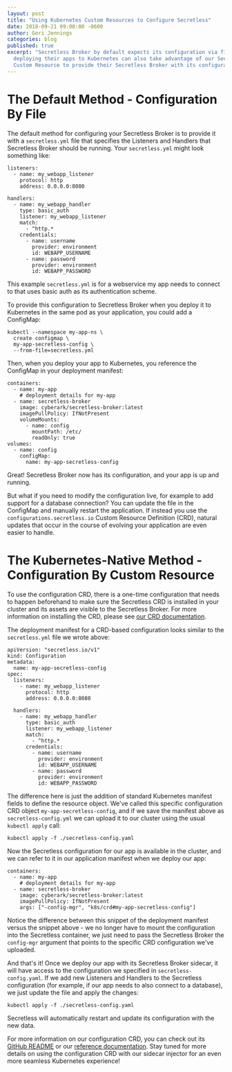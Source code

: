 ```yaml
---
layout: post
title: "Using Kubernetes Custom Resources to Configure Secretless"
date: 2018-09-21 09:00:00 -0600
author: Geri Jennings
categories: blog
published: true
excerpt: "Secretless Broker by default expects its configuration via file, but users
  deploying their apps to Kubernetes can also take advantage of our Secretless config
  Custom Resource to provide their Secretless Broker with its configuration"
---
```


# The Default Method - Configuration By File

The default method for configuring your Secretless Broker is to provide it with
a `secretless.yml` file that specifies the Listeners and Handlers that Secretless
Broker should be running. Your `secretless.yml` might look something like:

```
listeners:
  - name: my_webapp_listener
    protocol: http
    address: 0.0.0.0:8080

handlers:
  - name: my_webapp_handler
    type: basic_auth
    listener: my_webapp_listener
    match:
      - ^http.*
    credentials:
      - name: username
        provider: environment
        id: WEBAPP_USERNAME
      - name: password
        provider: environment
        id: WEBAPP_PASSWORD
```
This example `secretless.yml` is for a webservice my app needs to connect to that
uses basic auth as its authentication scheme.

To provide this configuration to Secretless Broker when you deploy it to Kubernetes
in the same pod as your application, you could add a ConfigMap:

```
kubectl --namespace my-app-ns \
  create configmap \
  my-app-secretless-config \
  --from-file=secretless.yml
```

Then, when you deploy your app to Kubernetes, you reference the ConfigMap in your
deployment manifest:

```
containers:
  - name: my-app
    # deployment details for my-app
  - name: secretless-broker
    image: cyberark/secretless-broker:latest
    imagePullPolicy: IfNotPresent
    volumeMounts:
      - name: config
        mountPath: /etc/
        readOnly: true
volumes:
  - name: config
    configMap:
      name: my-app-secretless-config
```

Great! Secretless Broker now has its configuration, and your app is up and running.

But what if you need to modify the configuration live, for example to add support for
a database connection? You can update the file in the ConfigMap and manually restart
the application. If instead you use the `configurations.secretless.io` Custom Resource
Definition (CRD), natural updates that occur in the course of evolving your application
are even easier to handle.

# The Kubernetes-Native Method - Configuration By Custom Resource

To use the configuration CRD, there is a one-time configuration that needs to
happen beforehand to make sure the Secretless CRD is installed in your cluster
and its assets are visible to the Secretless Broker. For more information on installing
the CRD, please see [our CRD documentation](https://github.com/cyberark/secretless-broker/blob/master/resource-definitions/README.md).

The deployment manifest for a CRD-based configuration looks similar to the `secretless.yml`
file we wrote above:

```
apiVersion: "secretless.io/v1"
kind: Configuration
metadata:
  name: my-app-secretless-config
spec:
  listeners:
    - name: my_webapp_listener
      protocol: http
      address: 0.0.0.0:8080

  handlers:
    - name: my_webapp_handler
      type: basic_auth
      listener: my_webapp_listener
      match:
        - ^http.*
      credentials:
        - name: username
          provider: environment
          id: WEBAPP_USERNAME
        - name: password
          provider: environment
          id: WEBAPP_PASSWORD                      
```

The difference here is just the addition of standard Kubernetes manifest fields to define
the resource object. We've called this specific configuration CRD object
`my-app-secretless-config`, and if we save the manifest above as `secretless-config.yml`
we can upload it to our cluster using the usual `kubectl apply` call:

```
kubectl apply -f ./secretless-config.yaml
```

Now the Secretless configuration for our app is available in the cluster, and we
can refer to it in our application manifest when we deploy our app:

```
containers:
  - name: my-app
    # deployment details for my-app
  - name: secretless-broker
    image: cyberark/secretless-broker:latest
    imagePullPolicy: IfNotPresent
    args: ["-config-mgr", "k8s/crd#my-app-secretless-config"]
```

Notice the difference between this snippet of the deployment manifest versus the
snippet above - we no longer have to mount the configuration into the Secretless
container, we just need to pass the Secretless Broker the `config-mgr` argument
that points to the specific CRD configuration we've uploaded.

And that's it! Once we deploy our app with its Secretless Broker sidecar, it will
have access to the configuration we specified in `secretless-config.yaml`. If we
add new Listeners and Handlers to the Secretless configuration (for example, if
our app needs to also connect to a database), we just update the file and apply
the changes:

```
kubectl apply -f ./secretless-config.yaml
```

Secretless will automatically restart and update its configuration with the new
data.

For more information on our configuration CRD, you can check out its
[GitHub README](https://github.com/cyberark/secretless-broker/blob/master/resource-definitions/README.md)
or our [reference documentation](/docs/reference/config-managers/k8s/crd.html).
Stay tuned for more details on using the configuration CRD with our sidecar
injector for an even more seamless Kubernetes experience!
